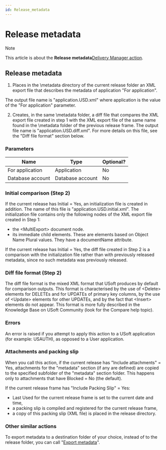 ```yaml
---
id: Release_metadata
---
```


# Release metadata



> [!NOTE]
> This article is about the **Release metadata**[Delivery Manager action](/docs/Continuous%20delivery/Delivery%20Manager%20actions%20by%20name).

## **Release metadata**

1. Places in the \\metadata directory of the current release folder an XML export file that describes the metadata of application "For application".

The output file name is "application.USD.xml" where application is the value of the "For application" parameter.

2. Creates, in the same \\metadata folder, a diff file that compares the XML export file created in step 1 with the XML export file of the same name found in the \\metadata folder of the previous release frame. The output file name is "application.USD.diff.xml". For more details on this file, see the "Diff file format" section below.

### Parameters

|**Name**|**Type**|**Optional?**|
|--------|--------|--------|
|For application|Application|No      |
|Database account|Database account|No      |



### Initial comparison (Step 2)

If the current release has Initial = Yes, an initialization file is created in addition. The name of this file is "application.USD.initial.xml". The initialization file contains only the following nodes of the XML export file created in Step 1:

- the \<MultiExport> document node.
- its immediate child elements. These are elements based on Object Name Plural values. They have a documentName attribute.

If the current release has Initial = Yes, the diff file created in Step 2 is a comparison with the initialization file rather than with previously released metadata, since no such metadata was previously released.

### Diff file format (Step 2)

The diff file format is the mixed XML format that USoft produces by default for comparison outputs. This format is characterised by the use of \<Delete> elements for DELETEs and for UPDATEs of primary key columns, by the use of \<Update> elements for other UPDATEs, and by the fact that \<Insert> elements do not appear. This format is more fully described in the Knowledge Base on USoft Community (look for the Compare help topic).

### Errors

An error is raised if you attempt to apply this action to a USoft application (for example: USAUTH), as opposed to a User application.

### Attachments and packing slip

When you call this action, if the current release has "Include attachments" = Yes, attachments for the "metadata" section (if any are defined) are copied to the specified subfolder of the "metadata" section folder. This happens only to attachments that have Blocked = No (the default).

If the current release frame has "Include Packing Slip" = Yes:

- Last Used for the current release frame is set to the current date and time,
- a packing slip is compiled and registered for the current release frame,
- a copy of this packing slip (XML file) is placed in the release directory.

### Other similar actions

To export metadata to a destination folder of your choice, instead of to the release folder, you can call "[Export metadata](/docs/Continuous%20delivery/Delivery%20Manager%20actions%20by%20name/Export%20metadata.md)".